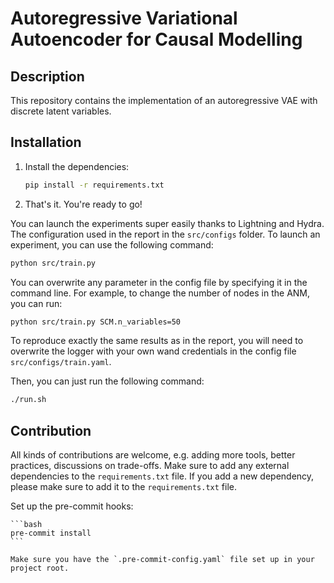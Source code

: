 # Autoregressive Variational Autoencoder for Causal Modelling

## Description

This repository contains the implementation of an autoregressive VAE with discrete latent variables.
## Installation

1. Install the dependencies:

    ```bash
    pip install -r requirements.txt
    ```

2. That's it. You're ready to go!

You can launch the experiments super easily thanks to Lightning and Hydra. The configuration used in the report in the `src/configs` folder. To launch an experiment, you can use the following command:

```bash
python src/train.py
```
You can overwrite any parameter in the config file by specifying it in the command line. For example, to change the number of nodes in the ANM, you can run:

```bash
python src/train.py SCM.n_variables=50
```

To reproduce exactly the same results as in the report, you will need to overwrite the logger with your own wand credentials in the config file `src/configs/train.yaml`.

Then, you can just run the following command:

```bash
./run.sh
```

## Contribution

All kinds of contributions are welcome, e.g. adding more tools, better practices, discussions on trade-offs. Make sure to add any external dependencies to the `requirements.txt` file. If you add a new dependency, please make sure to add it to the `requirements.txt` file.

Set up the pre-commit hooks:

    ```bash
    pre-commit install
    ```

    Make sure you have the `.pre-commit-config.yaml` file set up in your project root.
